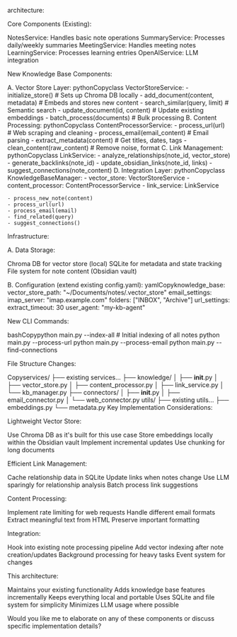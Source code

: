 architecture:

Core Components (Existing):

NotesService: Handles basic note operations
SummaryService: Processes daily/weekly summaries
MeetingService: Handles meeting notes
LearningService: Processes learning entries
OpenAIService: LLM integration

New Knowledge Base Components:

A. Vector Store Layer:
pythonCopyclass VectorStoreService: - initialize_store() # Sets up Chroma DB locally - add_document(content, metadata) # Embeds and stores new content - search_similar(query, limit) # Semantic search - update_document(id, content) # Update existing embeddings - batch_process(documents) # Bulk processing
B. Content Processing:
pythonCopyclass ContentProcessorService: - process_url(url) # Web scraping and cleaning - process_email(email_content) # Email parsing - extract_metadata(content) # Get titles, dates, tags - clean_content(raw_content) # Remove noise, format
C. Link Management:
pythonCopyclass LinkService: - analyze_relationships(note_id, vector_store) - generate_backlinks(note_id) - update_obsidian_links(note_id, links) - suggest_connections(note_content)
D. Integration Layer:
pythonCopyclass KnowledgeBaseManager: - vector_store: VectorStoreService - content_processor: ContentProcessorService - link_service: LinkService

    - process_new_note(content)
    - process_url(url)
    - process_email(email)
    - find_related(query)
    - suggest_connections()

Infrastructure:

A. Data Storage:

Chroma DB for vector store (local)
SQLite for metadata and state tracking
File system for note content (Obsidian vault)

B. Configuration (extend existing config.yaml):
yamlCopyknowledge_base:
vector_store_path: "~/Documents/notes/.vector_store"
email_settings:
imap_server: "imap.example.com"
folders: ["INBOX", "Archive"]
url_settings:
extract_timeout: 30
user_agent: "my-kb-agent"

New CLI Commands:

bashCopypython main.py --index-all # Initial indexing of all notes
python main.py --process-url <url>
python main.py --process-email
python main.py --find-connections

File Structure Changes:

Copyservices/
├── existing services...
├── knowledge/
│ ├── **init**.py
│ ├── vector_store.py
│ ├── content_processor.py
│ ├── link_service.py
│ └── kb_manager.py
├── connectors/
│ ├── **init**.py
│ ├── email_connector.py
│ └── web_connector.py
utils/
├── existing utils...
├── embeddings.py
└── metadata.py
Key Implementation Considerations:

Lightweight Vector Store:

Use Chroma DB as it's built for this use case
Store embeddings locally within the Obsidian vault
Implement incremental updates
Use chunking for long documents

Efficient Link Management:

Cache relationship data in SQLite
Update links when notes change
Use LLM sparingly for relationship analysis
Batch process link suggestions

Content Processing:

Implement rate limiting for web requests
Handle different email formats
Extract meaningful text from HTML
Preserve important formatting

Integration:

Hook into existing note processing pipeline
Add vector indexing after note creation/updates
Background processing for heavy tasks
Event system for changes

This architecture:

Maintains your existing functionality
Adds knowledge base features incrementally
Keeps everything local and portable
Uses SQLite and file system for simplicity
Minimizes LLM usage where possible

Would you like me to elaborate on any of these components or discuss specific implementation details?
